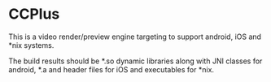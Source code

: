 CCPlus
======

This is a video render/preview engine targeting to support android, iOS and *nix systems.

The build results should be *.so dynamic libraries along with JNI classes for android, *.a and header files for iOS and executables for *nix.
